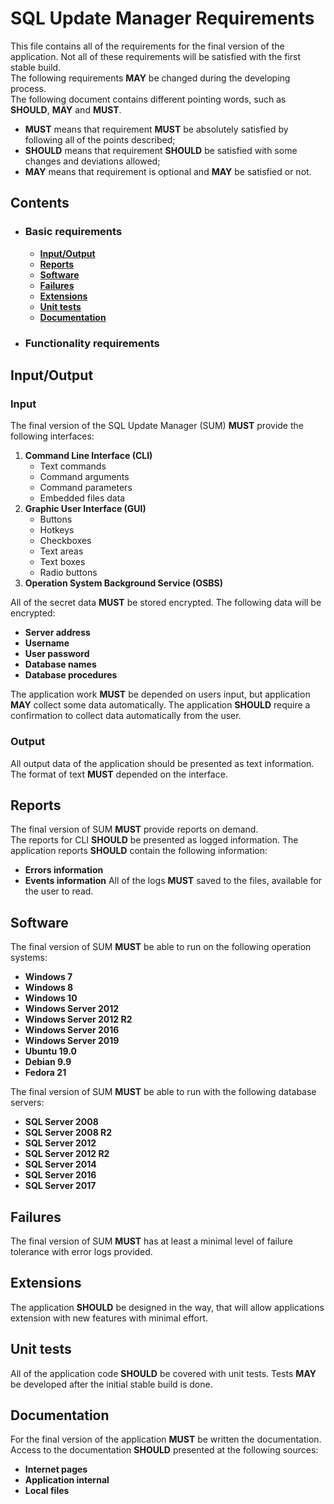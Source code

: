 # SQL Update Manager Requirements
This file contains all of the requirements for the final version of the application.
Not all of these requirements will be satisfied with the first stable build.  
The following requirements **MAY** be changed during the developing process.  
The following document contains different pointing words, such as **SHOULD**, **MAY** and **MUST**.
* **MUST** means that requirement **MUST** be absolutely satisfied by following all of the points described;
* **SHOULD** means that requirement **SHOULD** be satisfied with some changes and deviations allowed;
* **MAY** means that requirement is optional and **MAY** be satisfied or not.
## Contents
* ### Basic requirements
   * **[Input/Output](#inputoutput)**
   * **[Reports](#reports)**
   * **[Software](#software)**
   * **[Failures](#failures)**
   * **[Extensions](#extensions)**
   * **[Unit tests]($unit-tests)**
   * **[Documentation](#documentation)**
* ### Functionality requirements

## Input/Output
### Input
The final version of the SQL Update Manager (SUM) **MUST** provide the following interfaces:
1. **Command Line Interface (CLI)**
    * Text commands
    * Command arguments
    * Command parameters
    * Embedded files data
2. **Graphic User Interface (GUI)**
    * Buttons
    * Hotkeys
    * Checkboxes
    * Text areas
    * Text boxes
    * Radio buttons
3. **Operation System Background Service (OSBS)**

All of the secret data **MUST** be stored encrypted. The following data will be encrypted:
* **Server address**
* **Username**
* **User password**
* **Database names**
* **Database procedures**

The application work **MUST** be depended on users input, but application **MAY** collect some data automatically.
The application **SHOULD** require a confirmation to collect data automatically from the user.
### Output
All output data of the application should be presented as text information. The format of text **MUST** depended on the interface.

## Reports
The final version of SUM **MUST** provide reports on demand.  
The reports for CLI **SHOULD** be presented as logged information.
The application reports **SHOULD** contain the following information:
* **Errors information**
* **Events information**
All of the logs **MUST** saved to the files, available for the user to read.

## Software
The final version of SUM **MUST** be able to run on the following operation systems:
* **Windows 7**
* **Windows 8**
* **Windows 10**
* **Windows Server 2012**
* **Windows Server 2012 R2**
* **Windows Server 2016**
* **Windows Server 2019**
* **Ubuntu 19.0**
* **Debian 9.9**
* **Fedora 21**

The final version of SUM **MUST** be able to run with the following database servers:
* **SQL Server 2008**
* **SQL Server 2008 R2**
* **SQL Server 2012**
* **SQL Server 2012 R2**
* **SQL Server 2014**
* **SQL Server 2016**
* **SQL Server 2017**

## Failures
The final version of SUM **MUST** has at least a minimal level of failure tolerance with error logs provided.

## Extensions
The application **SHOULD** be designed in the way, that will allow applications extension with new features with minimal effort.

## Unit tests
All of the application code **SHOULD** be covered with unit tests. Tests **MAY** be developed after the initial stable build is done.

## Documentation
For the final version of the application **MUST** be written the documentation. Access to the documentation **SHOULD** presented at the following sources:
* **Internet pages**
* **Application internal**
* **Local files**
